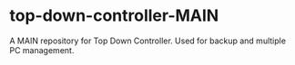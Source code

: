 # top-down-controller-MAIN
A MAIN repository for Top Down Controller. Used for backup and multiple PC management.
